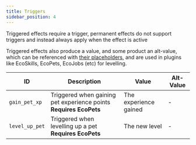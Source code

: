 ```yaml
---
title: Triggers
sidebar_position: 4
---
```


Triggered effects require a trigger, permanent effects do not support triggers and instead always apply when the effect is active

Triggered effects also produce a value, and some product an alt-value, which can be referenced with [their placeholders](https://plugins.auxilor.io/effects/configuring-an-effect#placeholders), and are used in plugins like EcoSkills, EcoPets, EcoJobs (etc) for levelling.

| ID             | Description                                                       | Value                 | Alt-Value |
| -------------- | ----------------------------------------------------------------- | --------------------- | --------- |
| `gain_pet_xp`  | Triggered when gaining pet experience points **Requires EcoPets** | The experience gained | -         |
| `level_up_pet` | Triggered when levelling up a pet **Requires EcoPets**            | The new level         | -         |

